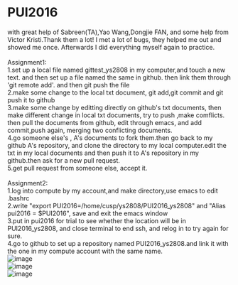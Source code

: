 # PUI2016
with great help of Sabreen(TA),Yao Wang,Dongjie FAN, and some help from Victor Kristi.Thank them a lot! I met a lot of bugs, they helped me out and showed me once. Afterwards I did everything myself again to practice.<br />
 <br />
Assignment1:<br />
1.set up a local file named gittest_ys2808 in my computer,and touch a new text. and then set up a file named the same in github. then link them through 'git remote add'. and then git push the file<br />
2.make some change to the local txt document, git add,git commit and git push it to github<br />
3.make some change by editting directly on github's txt documents, then make different change in local txt documents, try to push ,make comflicts. then pull the documents from github, edit through emacs, and add commit,push again, merging two conflicting documents.<br />
4.go someone else's , A's documents to fork them.then go back to my github A's repository, and clone the directory to my local computer.edit the txt in my local documents and then push it to  A's repository in my github.then ask for a new pull request.<br />
5.get pull request from someone else, accept it.<br />
 <br />
Assignment2:<br />
1.log into compute by my account,and make directory,use emacs to edit .bashrc<br />
2.write "export PUI2016=/home/cusp/ys2808/PUI2016_ys2808" and "Alias pui2016 = $PUI2016", save and exit the emacs window<br />
3.put in pui2016 for trial to see whether the location will be in PUI2016_ys2808, and close terminal to end ssh, and relog in to try again for sure.<br />
4.go to github to set up a repository named PUI2016_ys2808.and link it with the one in my compute account with the same name.<br />
![image](https://github.com/yuanviola/PUI2016_ys2808/blob/master/HW1_ys2808/screen%20shot%20for%20bash.png) <br />
![image](https://github.com/yuanviola/PUI2016_ys2808/blob/master/HW1_ys2808/screen%20shot%20for%20alias%20set.png)<br />
![image](https://github.com/yuanviola/PUI2016_ys2808/blob/master/HW1_ys2808/screen%20shot%20for%20alias%20applied.png)
